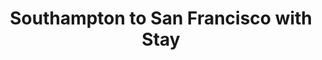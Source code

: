 ---
category: luxury
title: Southampton to San Francisco with Stay
class: southampton-to-san-francisco-with-stay
cruiseline: Cunard, Queen Elizabeth
special-info: 3Nt stay in San Francisco & wine tour + overnight in New York
price: 2599
nights: 32
cruise-url: http://www.planetcruise.co.uk/cunard-cruises/queen-elizabeth/07-January-2017/105657?referrersiteid=970
---